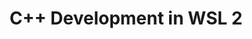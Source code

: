 ---
title: "C++ Development in WSL 2"
permalink: /windows/cpp/
excerpt: "How to write, compile and debug C++ software in WSL 2"
last_modified_at: 2020-09-14
redirect_from:
  - /windows-cpp/
---